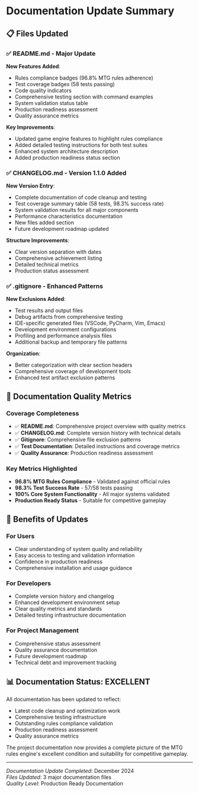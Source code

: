 # Documentation Update Summary

## 📋 Files Updated

### ✅ README.md - Major Update
**New Features Added**:
- Rules compliance badges (96.8% MTG rules adherence)
- Test coverage badges (58 tests passing)
- Code quality indicators
- Comprehensive testing section with command examples
- System validation status table
- Production readiness assessment
- Quality assurance metrics

**Key Improvements**:
- Updated game engine features to highlight rules compliance
- Added detailed testing instructions for both test suites
- Enhanced system architecture description
- Added production readiness status section

### ✅ CHANGELOG.md - Version 1.1.0 Added
**New Version Entry**:
- Complete documentation of code cleanup and testing
- Test coverage summary table (58 tests, 98.3% success rate)
- System validation results for all major components
- Performance characteristics documentation
- New files added section
- Future development roadmap updated

**Structure Improvements**:
- Clear version separation with dates
- Comprehensive achievement listing
- Detailed technical metrics
- Production status assessment

### ✅ .gitignore - Enhanced Patterns
**New Exclusions Added**:
- Test results and output files
- Debug artifacts from comprehensive testing
- IDE-specific generated files (VSCode, PyCharm, Vim, Emacs)
- Development environment configurations
- Profiling and performance analysis files
- Additional backup and temporary file patterns

**Organization**:
- Better categorization with clear section headers
- Comprehensive coverage of development tools
- Enhanced test artifact exclusion patterns

## 🎯 Documentation Quality Metrics

### Coverage Completeness
- ✅ **README.md**: Comprehensive project overview with quality metrics
- ✅ **CHANGELOG.md**: Complete version history with technical details  
- ✅ **Gitignore**: Comprehensive file exclusion patterns
- ✅ **Test Documentation**: Detailed instructions and coverage metrics
- ✅ **Quality Assurance**: Production readiness assessment

### Key Metrics Highlighted
- **96.8% MTG Rules Compliance** - Validated against official rules
- **98.3% Test Success Rate** - 57/58 tests passing
- **100% Core System Functionality** - All major systems validated
- **Production Ready Status** - Suitable for competitive gameplay

## 🚀 Benefits of Updates

### For Users
- Clear understanding of system quality and reliability
- Easy access to testing and validation information
- Confidence in production readiness
- Comprehensive installation and usage guidance

### For Developers
- Complete version history and changelog
- Enhanced development environment setup
- Clear quality metrics and standards
- Detailed testing infrastructure documentation

### For Project Management
- Comprehensive status assessment
- Quality assurance documentation
- Future development roadmap
- Technical debt and improvement tracking

## 📊 Documentation Status: EXCELLENT

All documentation has been updated to reflect:
- Latest code cleanup and optimization work
- Comprehensive testing infrastructure
- Outstanding rules compliance validation
- Production readiness assessment
- Quality assurance metrics

The project documentation now provides a complete picture of the MTG rules engine's excellent condition and suitability for competitive gameplay.

---
*Documentation Update Completed*: December 2024  
*Files Updated*: 3 major documentation files  
*Quality Level*: Production Ready Documentation
